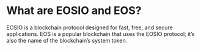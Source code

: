# What are EOSIO and EOS?

EOSIO is a blockchain protocol designed for fast, free, and secure applications. EOS is a popular blockchain that uses the EOSIO protocol; it’s also the name of the blockchain’s system token.

